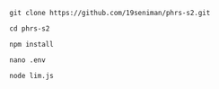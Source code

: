 ```
git clone https://github.com/19seniman/phrs-s2.git
```
```
cd phrs-s2
```
```
npm install
```
```
nano .env
```
```
node lim.js
```

